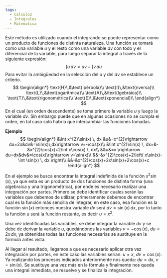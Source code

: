 ```yaml
---
tags:
  - Calculo2
  - Integrales
  - Matematica
---
```

Éste método es utilizado cuando el integrando se puede representar como un producto de funciones de distinta naturaleza. Una función se tomará como una variable $u$ y el resto como una variable $dv$ con todo y el diferencial de la variable, para luego separar la integral a través de la siguiente expresión:
$$
\int u \, dv=uv-\int v \, du  
$$
Para evitar la ambigüedad en la selección del $u$ y del $dv$ se establece un criterio.
$$
\begin{align*}
\text{H}\,&\text{ipérbola}\\
\text{I}\,&\text{nversa}\\
\text{L}\,&\text{ogarítmica}\\
\text{A}\,&\text{lgebráica}\\
\text{T}\,&\text{rigonométrica}\\
\text{E}\,&\text{xponencial}\\
\end{align*}
$$
En el cual (en orden descendente) se toma primero la variable $u$ y luego la variable $dv$. Sin embargo puede que en algunas ocasiones no se cumpla el orden, en tal caso solo habría que intercambiar las funciones tomadas.

**Ejemplo**
$$
\begin{align*}
&\int x^{2}\sin(x) \, dx &u&=x^{2}\rightarrow du=2x&dv&=\sin(x)\,dx\rightarrow v=-\cos(x)\\
&\int x^{2}\sin(x) \, dx=&-&x^{2}\cos(x)+2\int x\cos(x) \, dx\\
&&u&=x \rightarrow du=dx&dv&=\cos(x)\rightarrow v=\sin(x)\\
&&-&x^{2}\cos(x)+2\left( x\sin(x)-\int \sin(x) \, dx  \right)\\
&&-&x^{2}\cos(x)+2x\sin(x)+2\cos(x)+c  
\end{align*}
$$

En el ejemplo se busca encontrar la integral indefinida de la función $x^{2}\sin(x)$, ya que esta es un producto de dos funciones de distinta forma (una algebraica y una trigonométrica), por ende es necesario realizar una integración por partes.
Primero se debe identificar cuales serán las variables que debemos de utilizar, primeramente debemos de encontrar cual es la función más sencilla de integrar, en este caso, esa función es la función $\sin(x)$ entonces nuestra variable $dv$ será $dv=\sin(x)\,dx$, por lo tanto la función $u$ será la función restante, es decir $u=x^{2}$.

Una vez identificadas las variables, se debe integrar la variable $dv$ y se debe de derivar la variable $u$, quedándonos las variables $v=-\cos(x)$, $du=2x\,dx$, ya obtenidas todas las funciones necesarias se sustituye en la fórmula antes vista.

Al llegar al resultado, llegamos a que es necesario aplicar otra vez integración por partes, en este caso las variables serian: $u=x$, $dv=\cos(x)$. Ya realizando los procesos indicados anteriormente nos queda: $du=dx$, $v=\sin(x)$. Se sustituye una vez más en la fórmula y finalmente nos queda una integral inmediata, se resuelve y se finaliza la integración. 